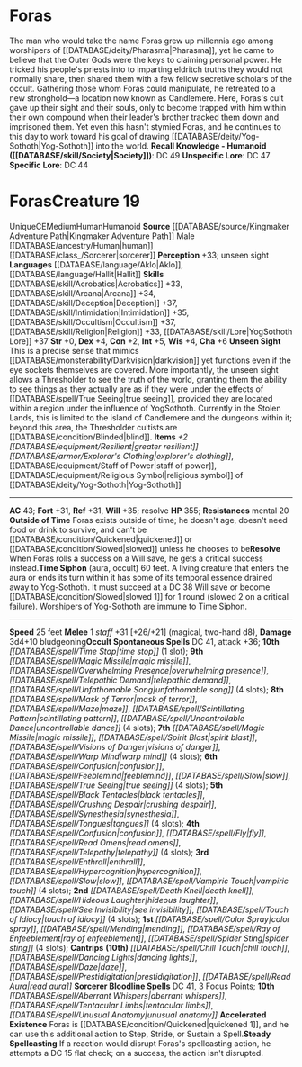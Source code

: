 ﻿---
ac: '43'
alignment: CE
all_resistance: null
burrow_speed: null
charisma: '+6'
climb_speed: null
constitution: '+2'
creature_ability:
- Accelerated Existence
- Outside of Time
- Resolve
- Steady Spellcasting
- Time Siphon
- Unseen Sight
creature_family: null
dexterity: '+4'
element: null
fly_speed: null
fortitude: '+31'
hp: '355'
id: '2191'
immunity: null
intelligence: '+5'
land_speed: '25'
language:
- '[[DATABASE/language/Aklo|Aklo]]'
- '[[DATABASE/language/Hallit|Hallit]]'
level: '19'
max_speed: '25'
name: Foras
perception: '+33'
rarity: Unique
reflex: '+31'
resistance:
- '[[DATABASE/trait/Mental|mental]] 20'
rus_type_level: null
sense:
- unseen sight
size: Medium
skill:
- '[[DATABASE/skill/Acrobatics|Acrobatics]] +33'
- '[[DATABASE/skill/Arcana|Arcana]] +34'
- '[[DATABASE/skill/Deception|Deception]] +37'
- '[[DATABASE/skill/Intimidation|Intimidation]] +35'
- '[[DATABASE/skill/Occultism|Occultism]] +37'
- '[[DATABASE/skill/Religion|Religion]] +33'
- '[[DATABASE/skill/Lore|YogSothoth Lore]] +37'
source: '[[DATABASE/source/Kingmaker Adventure Path|Kingmaker Adventure Path]]'
speed:
- 25 feet
spell:
- '[[DATABASE/spell/Aberrant Whispers|Aberrant Whispers]]'
- '[[DATABASE/spell/Black Tentacles|Black Tentacles]]'
- '[[DATABASE/spell/Chill Touch|Chill Touch]]'
- '[[DATABASE/spell/Color Spray|Color Spray]]'
- '[[DATABASE/spell/Confusion|Confusion]]'
- '[[DATABASE/spell/Crushing Despair|Crushing Despair]]'
- '[[DATABASE/spell/Dancing Lights|Dancing Lights]]'
- '[[DATABASE/spell/Daze|Daze]]'
- '[[DATABASE/spell/Death Knell|Death Knell]]'
- '[[DATABASE/spell/Enthrall|Enthrall]]'
- '[[DATABASE/spell/Feeblemind|Feeblemind]]'
- '[[DATABASE/spell/Fly|Fly]]'
- '[[DATABASE/spell/Hideous Laughter|Hideous Laughter]]'
- '[[DATABASE/spell/Hypercognition|Hypercognition]]'
- '[[DATABASE/spell/Magic Missile|Magic Missile]]'
- '[[DATABASE/spell/Mask of Terror|Mask of Terror]]'
- '[[DATABASE/spell/Maze|Maze]]'
- '[[DATABASE/spell/Mending|Mending]]'
- '[[DATABASE/spell/Overwhelming Presence|Overwhelming Presence]]'
- '[[DATABASE/spell/Prestidigitation|Prestidigitation]]'
- '[[DATABASE/spell/Ray of Enfeeblement|Ray of Enfeeblement]]'
- '[[DATABASE/spell/Read Aura|Read Aura]]'
- '[[DATABASE/spell/Read Omens|ReadOmens]]'
- '[[DATABASE/spell/Scintillating Pattern|Scintillating Pattern]]'
- '[[DATABASE/spell/See Invisibility|See Invisibility]]'
- '[[DATABASE/spell/Slow|Slow]]'
- '[[DATABASE/spell/Spider Sting|Spider Sting]]'
- '[[DATABASE/spell/Spirit Blast|Spirit Blast]]'
- '[[DATABASE/spell/Synesthesia|Synesthesia]]'
- '[[DATABASE/spell/Telepathic Demand|Telepathic Demand]]'
- '[[DATABASE/spell/Telepathy|Telepathy]]'
- '[[DATABASE/spell/Tentacular Limbs|Tentacular Limbs]]'
- '[[DATABASE/spell/Time Stop|Time Stop]]'
- '[[DATABASE/spell/Tongues|Tongues]]'
- '[[DATABASE/spell/Touch of Idiocy|Touch ofIdiocy]]'
- '[[DATABASE/spell/True Seeing|True Seeing]]'
- '[[DATABASE/spell/Uncontrollable Dance|Uncontrollable Dance]]'
- '[[DATABASE/spell/Unfathomable Song|Unfathomable Song]]'
- '[[DATABASE/spell/Unusual Anatomy|Unusual Anatomy]]'
- '[[DATABASE/spell/Vampiric Touch|Vampiric Touch]]'
- '[[DATABASE/spell/Visions of Danger|Visions of Danger]]'
- '[[DATABASE/spell/Warp Mind|Warp Mind]]'
strength: '+0'
strength_req: '0'
strongest_save:
- Will
swim_speed: null
trait:
- '[[DATABASE/trait/Human|Human]]'
- '[[DATABASE/trait/Humanoid|Humanoid]]'
- '[[DATABASE/trait/Unique|Unique]]'
type: Creature
vision: null
weakest_save:
- Fortitude
- Reflex
weakness: null
will: '+35'
wisdom: '+4'

---
# Foras

The man who would take the name Foras grew up millennia ago among worshipers of [[DATABASE/deity/Pharasma|Pharasma]], yet he came to believe that the Outer Gods were the keys to claiming personal power. He tricked his people's priests into to imparting eldritch truths they would not normally share, then shared them with a few fellow secretive scholars of the occult.
 Gathering those whom Foras could manipulate, he retreated to a new stronghold—a location now known as Candlemere. Here, Foras's cult gave up their sight and their souls, only to become trapped with him within their own compound when their leader's brother tracked them down and imprisoned them. Yet even this hasn't stymied Foras, and he continues to this day to work toward his goal of drawing [[DATABASE/deity/Yog-Sothoth|Yog-Sothoth]] into the world.
**Recall Knowledge - Humanoid ([[DATABASE/skill/Society|Society]])**: DC 49
**Unspecific Lore**: DC 47
**Specific Lore**: DC 44

# Foras<span class="item-type">Creature 19</span>

<span class="trait-unique item-trait">Unique</span><span class="trait-alignment item-trait">CE</span><span class="trait-size item-trait">Medium</span><span class="item-trait">Human</span><span class="item-trait">Humanoid</span>
**Source** [[DATABASE/source/Kingmaker Adventure Path|Kingmaker Adventure Path]]
Male [[DATABASE/ancestry/Human|human]] [[DATABASE/class_/Sorcerer|sorcerer]]
**Perception** +33; unseen sight
**Languages** [[DATABASE/language/Aklo|Aklo]], [[DATABASE/language/Hallit|Hallit]]
**Skills** [[DATABASE/skill/Acrobatics|Acrobatics]] +33, [[DATABASE/skill/Arcana|Arcana]] +34, [[DATABASE/skill/Deception|Deception]] +37, [[DATABASE/skill/Intimidation|Intimidation]] +35, [[DATABASE/skill/Occultism|Occultism]] +37, [[DATABASE/skill/Religion|Religion]] +33, [[DATABASE/skill/Lore|YogSothoth Lore]] +37
**Str** +0, **Dex** +4, **Con** +2, **Int** +5, **Wis** +4, **Cha** +6
**Unseen Sight** This is a precise sense that mimics [[DATABASE/monsterability/Darkvision|darkvision]] yet functions even if the eye sockets themselves are covered. More importantly, the unseen sight allows a Thresholder to see the truth of the world, granting them the ability to see things as they actually are as if they were under the effects of [[DATABASE/spell/True Seeing|true seeing]], provided they are located within a region under the influence of YogSothoth. Currently in the Stolen Lands, this is limited to the island of Candlemere and the dungeons within it; beyond this area, the Thresholder cultists are [[DATABASE/condition/Blinded|blind]].
**Items** _+2 [[DATABASE/equipment/Resilient|greater resilient]] [[DATABASE/armor/Explorer's Clothing|explorer's clothing]]_, [[DATABASE/equipment/Staff of Power|staff of power]], [[DATABASE/equipment/Religious Symbol|religious symbol]] of [[DATABASE/deity/Yog-Sothoth|Yog-Sothoth]]

---
**AC** 43; **Fort** +31, **Ref** +31, **Will** +35; resolve
**HP** 355; **Resistances** mental 20
<span class="in-box-ability">**Outside of Time** Foras exists outside of time; he doesn't age, doesn't need food or drink to survive, and can't be [[DATABASE/condition/Quickened|quickened]] or [[DATABASE/condition/Slowed|slowed]] unless he chooses to be</span><span class="in-box-ability">**Resolve** When Foras rolls a success on a Will save, he gets a critical success instead.</span><span class="in-box-ability">**Time Siphon** (aura, occult) 60 feet. A living creature that enters the aura or ends its turn within it has some of its temporal essence drained away to Yog-Sothoth. It must succeed at a DC 38 Will save or become [[DATABASE/condition/Slowed|slowed 1]] for 1 round (slowed 2 on a critical failure). Worshipers of Yog-Sothoth are immune to Time Siphon.</span>

---
**Speed** 25 feet
<span class="in-box-ability">**Melee** <span class="action-icon">1</span> _staff_ +31 [+26/+21] (magical, two-hand d8), **Damage** 3d4+10 bludgeoning</span>**Occult Spontaneous Spells** DC 41, attack +36; **10th** _[[DATABASE/spell/Time Stop|time stop]]_ (1 slot); **9th** _[[DATABASE/spell/Magic Missile|magic missile]]_, _[[DATABASE/spell/Overwhelming Presence|overwhelming presence]]_, _[[DATABASE/spell/Telepathic Demand|telepathic demand]]_, _[[DATABASE/spell/Unfathomable Song|unfathomable song]]_ (4 slots); **8th** _[[DATABASE/spell/Mask of Terror|mask of terror]]_, _[[DATABASE/spell/Maze|maze]]_, _[[DATABASE/spell/Scintillating Pattern|scintillating pattern]]_, _[[DATABASE/spell/Uncontrollable Dance|uncontrollable dance]]_ (4 slots); **7th** _[[DATABASE/spell/Magic Missile|magic missile]]_, _[[DATABASE/spell/Spirit Blast|spirit blast]]_, _[[DATABASE/spell/Visions of Danger|visions of danger]]_, _[[DATABASE/spell/Warp Mind|warp mind]]_ (4 slots); **6th** _[[DATABASE/spell/Confusion|confusion]]_, _[[DATABASE/spell/Feeblemind|feeblemind]]_, _[[DATABASE/spell/Slow|slow]]_, _[[DATABASE/spell/True Seeing|true seeing]]_ (4 slots); **5th** _[[DATABASE/spell/Black Tentacles|black tentacles]]_, _[[DATABASE/spell/Crushing Despair|crushing despair]]_, _[[DATABASE/spell/Synesthesia|synesthesia]]_, _[[DATABASE/spell/Tongues|tongues]]_ (4 slots); **4th** _[[DATABASE/spell/Confusion|confusion]]_, _[[DATABASE/spell/Fly|fly]]_, _[[DATABASE/spell/Read Omens|read omens]]_, _[[DATABASE/spell/Telepathy|telepathy]]_ (4 slots); **3rd** _[[DATABASE/spell/Enthrall|enthrall]]_, _[[DATABASE/spell/Hypercognition|hypercognition]]_, _[[DATABASE/spell/Slow|slow]]_, _[[DATABASE/spell/Vampiric Touch|vampiric touch]]_ (4 slots); **2nd** _[[DATABASE/spell/Death Knell|death knell]]_, _[[DATABASE/spell/Hideous Laughter|hideous laughter]]_, _[[DATABASE/spell/See Invisibility|see invisibility]]_, _[[DATABASE/spell/Touch of Idiocy|touch of idiocy]]_ (4 slots); **1st** _[[DATABASE/spell/Color Spray|color spray]]_, _[[DATABASE/spell/Mending|mending]]_, _[[DATABASE/spell/Ray of Enfeeblement|ray of enfeeblement]]_, _[[DATABASE/spell/Spider Sting|spider sting]]_ (4 slots); **Cantrips** **(10th)** _[[DATABASE/spell/Chill Touch|chill touch]]_, _[[DATABASE/spell/Dancing Lights|dancing lights]]_, _[[DATABASE/spell/Daze|daze]]_, _[[DATABASE/spell/Prestidigitation|prestidigitation]]_, _[[DATABASE/spell/Read Aura|read aura]]_
**Sorcerer Bloodline Spells** DC 41, 3 Focus Points; **10th** _[[DATABASE/spell/Aberrant Whispers|aberrant whispers]]_, _[[DATABASE/spell/Tentacular Limbs|tentacular limbs]]_, _[[DATABASE/spell/Unusual Anatomy|unusual anatomy]]_
<span class="in-box-ability">**Accelerated Existence** Foras is [[DATABASE/condition/Quickened|quickened 1]], and he can use this additional action to Step, Stride, or Sustain a Spell.</span><span class="in-box-ability">**Steady Spellcasting** If a reaction would disrupt Foras's spellcasting action, he attempts a DC 15 flat check; on a success, the action isn't disrupted.</span>
